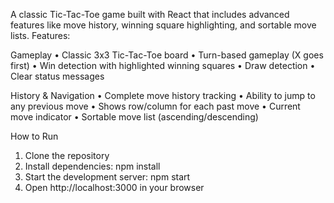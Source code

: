 A classic Tic-Tac-Toe game built with React that includes advanced features like move history, winning square highlighting, and sortable move lists.
Features:

Gameplay
•	Classic 3x3 Tic-Tac-Toe board
•	Turn-based gameplay (X goes first)
•	Win detection with highlighted winning squares
•	Draw detection
•	Clear status messages

History & Navigation
•	Complete move history tracking
•	Ability to jump to any previous move
•	Shows row/column for each past move
•	Current move indicator
•	Sortable move list (ascending/descending)

How to Run
1.	Clone the repository
2.	Install dependencies: npm install
3.	Start the development server: npm start
4.	Open http://localhost:3000 in your browser

